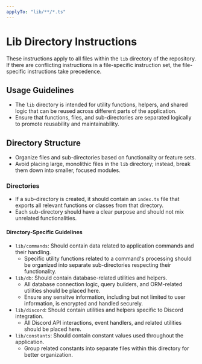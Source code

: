 ```yaml
---
applyTo: "lib/**/*.ts"
---
```


# Lib Directory Instructions

These instructions apply to all files within the `lib` directory of the repository. If there are conflicting instructions in a file-specific instruction set, the file-specific instructions take precedence.

## Usage Guidelines

- The `lib` directory is intended for utility functions, helpers, and shared logic that can be reused across different parts of the application.
- Ensure that functions, files, and sub-directories are separated logically to promote reusability and maintainability.

## Directory Structure

- Organize files and sub-directories based on functionality or feature sets.
- Avoid placing large, monolithic files in the `lib` directory; instead, break them down into smaller, focused modules.

### Directories

- If a sub-directory is created, it should contain an `index.ts` file that exports all relevant functions or classes from that directory.
- Each sub-directory should have a clear purpose and should not mix unrelated functionalities.

#### Directory-Specific Guidelines

- `lib/commands`: Should contain data related to application commands and their handling.
  - Specific utility functions related to a command's processing should be organized into separate sub-directories respecting their functionality.
- `lib/db`: Should contain database-related utilities and helpers.
  - All database connection logic, query builders, and ORM-related utilities should be placed here.
  - Ensure any sensitve information, including but not limited to user information, is encrypted and handled securely.
- `lib/discord`: Should contain utilities and helpers specific to Discord integration.
  - All Discord API interactions, event handlers, and related utilities should be placed here.
- `lib/constants`: Should contain constant values used throughout the application.
  - Group related constants into separate files within this directory for better organization.
